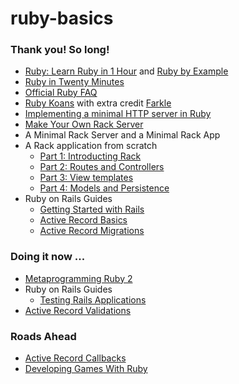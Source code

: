 
# ruby-basics

### Thank you! So long!
- [Ruby: Learn Ruby in 1 Hour](http://xahlee.info/ruby/ruby_basics.html) and [Ruby by Example](http://xahlee.info/ruby/ruby_index.html)
- [Ruby in Twenty Minutes](https://www.ruby-lang.org/en/documentation/quickstart/)
- [Official Ruby FAQ](https://www.ruby-lang.org/en/documentation/faq/)
- [Ruby Koans](http://rubykoans.com/) with extra credit [Farkle](https://en.wikipedia.org/wiki/Farkle)
- [Implementing a minimal HTTP server in Ruby](https://practicingruby.com/articles/implementing-an-http-file-server)
- [Make Your Own Rack Server](http://www.blrice.net/blog/2015/05/31/make-your-own-rack-server/)
- A Minimal Rack Server and a Minimal Rack App
- A Rack application from scratch
  - [Part 1: Introducting Rack](http://tommaso.pavese.me/2016/06/05/a-rack-application-from-scratch-part-1-introducting-rack/)
  - [Part 2: Routes and Controllers](http://tommaso.pavese.me/2016/07/26/a-rack-application-from-scratch-part-2-routes-and-controllers//)
  - [Part 3: View templates](http://tommaso.pavese.me/2016/08/01/a-rack-application-from-scratch-part-3-view-templates/)
  - [Part 4: Models and Persistence](http://tommaso.pavese.me/2016/10/09/a-rack-application-from-scratch-part-4-models-and-persistence/)
- Ruby on Rails Guides
  - [Getting Started with Rails](http://guides.rubyonrails.org/getting_started.html)
  - [Active Record Basics](http://edgeguides.rubyonrails.org/active_record_basics.html)
  - [Active Record Migrations](http://edgeguides.rubyonrails.org/active_record_migrations.html)

### Doing it now ...
- [Metaprogramming Ruby 2](https://pragprog.com/book/ppmetr2/metaprogramming-ruby-2)
- Ruby on Rails Guides
  - [Testing Rails Applications](http://edgeguides.rubyonrails.org/testing.html)
- [Active Record Validations](http://edgeguides.rubyonrails.org/active_record_validations.html)

### Roads Ahead
- [Active Record Callbacks](http://edgeguides.rubyonrails.org/active_record_callbacks.html)
- [Developing Games With Ruby](https://leanpub.com/developing-games-with-ruby)

